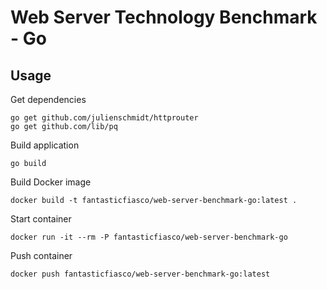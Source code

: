 # Web Server Technology Benchmark - Go

## Usage

Get dependencies
```
go get github.com/julienschmidt/httprouter
go get github.com/lib/pq
```

Build application
```
go build
```

Build Docker image
```
docker build -t fantasticfiasco/web-server-benchmark-go:latest .
```

Start container
```
docker run -it --rm -P fantasticfiasco/web-server-benchmark-go
```

Push container
```
docker push fantasticfiasco/web-server-benchmark-go:latest
```
